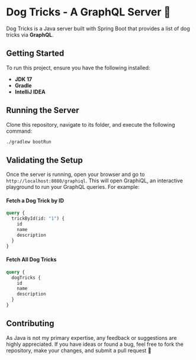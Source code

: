 # Dog Tricks - A GraphQL Server 🐶

Dog Tricks is a Java server built with Spring Boot that provides a list of dog tricks via **GraphQL**.

## Getting Started

To run this project, ensure you have the following installed:
- **JDK 17**
- **Gradle**
- **IntelliJ IDEA**

## Running the Server

Clone this repository, navigate to its folder, and execute the following command:

```bash
./gradlew bootRun
```

## Validating the Setup

Once the server is running, open your browser and go to `http://localhost:8080/graphiql`. This will open GraphiQL, an interactive playground to run your GraphQL queries. For example:

#### Fetch a Dog Trick by ID

```graphql
query {
  trickById(id: "1") {
    id
    name
    description
  }
}
```

#### Fetch All Dog Tricks

```graphql
query {
  dogTricks {
    id
    name
    description
  }
}
```

## Contributing

As Java is not my primary expertise, any feedback or suggestions are highly appreciated. If you have ideas or found a bug, feel free to fork the repository, make your changes, and submit a pull request 🐾
